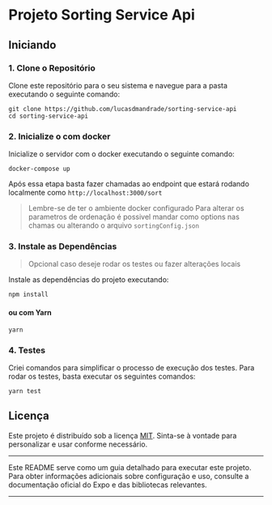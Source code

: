 # Projeto Sorting Service Api

## Iniciando

### 1. Clone o Repositório

Clone este repositório para o seu sistema e navegue para a pasta executando o seguinte comando:

```
git clone https://github.com/lucasdmandrade/sorting-service-api
cd sorting-service-api
```

### 2. Inicialize o com docker

Inicialize o servidor com o docker executando o seguinte comando:

```
docker-compose up
```

Após essa etapa basta fazer chamadas ao endpoint que estará rodando localmente como `http://localhost:3000/sort`

> Lembre-se de ter o ambiente docker configurado
> Para alterar os parametros de ordenação é possivel mandar como options nas chamas ou alterando o arquivo `sortingConfig.json`

### 3. Instale as Dependências

> Opcional caso deseje rodar os testes ou fazer alterações locais

Instale as dependências do projeto executando:

```
npm install
```

#### ou com Yarn

```
yarn
```

### 4. Testes

Criei comandos para simplificar o processo de execução dos testes. Para rodar os testes, basta executar os seguintes comandos:

```
yarn test
```

## Licença

Este projeto é distribuído sob a licença [MIT](LICENSE). Sinta-se à vontade para personalizar e usar conforme necessário.

---

Este README serve como um guia detalhado para executar este projeto. Para obter informações adicionais sobre configuração e uso, consulte a documentação oficial do Expo e das bibliotecas relevantes.

---
